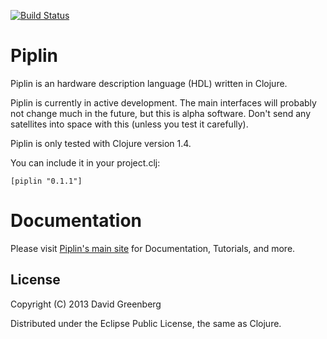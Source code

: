 [![Build Status](https://secure.travis-ci.org/dgrnbrg/piplin.png)](http://travis-ci.org/dgrnbrg/piplin)

# Piplin

Piplin is an hardware description language (HDL) written in Clojure.

Piplin is currently in active development. The main interfaces will probably not change much in the future, but this is alpha software. Don't send any satellites into space with this (unless you test it carefully).

Piplin is only tested with Clojure version 1.4.

You can include it in your project.clj:

    [piplin "0.1.1"]

# Documentation

Please visit [Piplin's main site](http://piplin.org) for Documentation, Tutorials, and more.

## License

Copyright (C) 2013 David Greenberg

Distributed under the Eclipse Public License, the same as Clojure.
